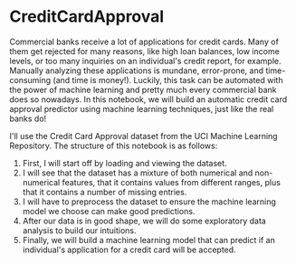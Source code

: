 # CreditCardApproval

Commercial banks receive a lot of applications for credit cards. Many of them get rejected for many reasons, like high loan balances, low income levels, or too many inquiries on an individual's credit report, for example. Manually analyzing these applications is mundane, error-prone, and time-consuming (and time is money!). Luckily, this task can be automated with the power of machine learning and pretty much every commercial bank does so nowadays. In this notebook, we will build an automatic credit card approval predictor using machine learning techniques, just like the real banks do!

I'll use the Credit Card Approval dataset from the UCI Machine Learning Repository. The structure of this notebook is as follows:

1. First, I will start off by loading and viewing the dataset.
2. I will see that the dataset has a mixture of both numerical and non-numerical features, that it contains values from different ranges, plus that it contains a number of missing entries.
3. I will have to preprocess the dataset to ensure the machine learning model we choose can make good predictions.
4. After our data is in good shape, we will do some exploratory data analysis to build our intuitions.
6. Finally, we will build a machine learning model that can predict if an individual's application for a credit card will be accepted.
